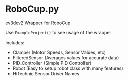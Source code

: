 # RoboCup.py
ev3dev2 Wrapper for RoboCup

Use `ExampleProject()` to see usage of the wrapper

Includes:
- Clamper (Motor Speeds, Sensor Values, etc)
- FilteredSensor (Averages values for accurate data)
- PID_Controller (Simple PID Controller)
- Robot (Easy to setup robot class with many features)
- HiTechnic Sensor Driver Names
